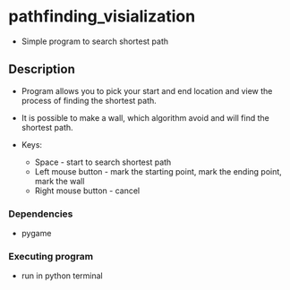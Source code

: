 # pathfinding_visialization


* Simple program to search shortest path

## Description

* Program allows you to pick your start and end location and view the process of finding the shortest path. 
* It is possible to make a wall, which algorithm avoid and will find the shortest path.

* Keys:
  * Space - start to search shortest path
  * Left mouse button - mark the starting point, mark the ending point, mark the wall
  * Right mouse button - cancel
 

### Dependencies
* pygame

### Executing program
* run in python terminal
